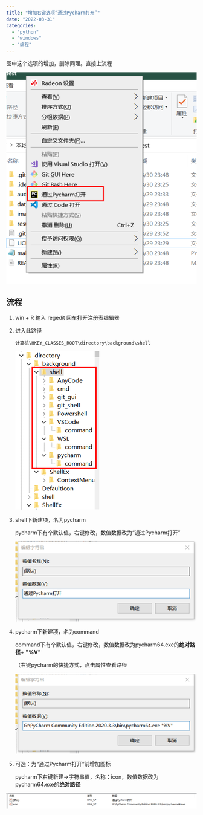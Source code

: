 ```yaml
---
title: "增加右键选项“通过Pycharm打开”"
date: "2022-03-31"
categories: 
  - "python"
  - "windows"
  - "编程"
---
```


图中这个选项的增加，删除同理。直接上流程

![image-20220331112319665](images/KXrhZ2ULseqPQcw.png)

## 流程

1. win + R 输入 regedit 回车打开注册表编辑器
    
2. 进入此路径
    
    ```
    计算机\HKEY_CLASSES_ROOT\directory\background\shell
    ```
    
    ![image-20220331113015937](images/J7BGouEL1lwqiXP.png)
    
3. shell下新建项，名为pycharm
    
    pycharm下有个默认值，右键修改，数值数据改为“通过Pycharm打开”
    
    ![image-20220331113407108](images/SfOgG9PanHCRjJt.png)
    
4. pycharm下新建项，名为command
    
    command下有个默认值，右键修改，数值数据改为pycharm64.exe的**绝对路径**\+ **"%V"**
    
    （右键pycharm的快捷方式，点击属性查看路径
    
    ![image-20220331113326152](images/bmWnRUC9x8EIMuJ.png)
    
5. 可选：为“通过Pycharm打开”前增加图标
    
    pycharm下右键新建->字符串值，名称：icon，数值数据改为pycharm64.exe的**绝对路径**
    

![image-20220331113859358](images/VLT51e4NHqlA3ks.png)
